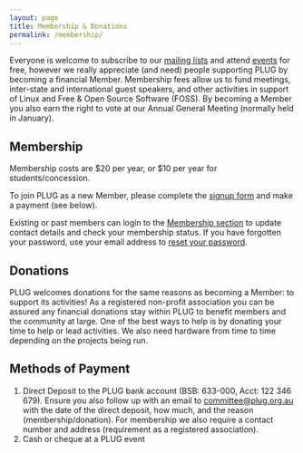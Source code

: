 ```yaml
---
layout: page
title: Membership & Donations
permalink: /membership/
---
```


Everyone is welcome to subscribe to our [mailing lists](/resources/mailing-list) and attend [events](/events) for free, however we really appreciate (and need) people supporting PLUG by becoming a financial Member. Membership fees allow us to fund meetings, inter-state and international guest speakers, and other activities in support of Linux and Free & Open Source Software (FOSS). By becoming a Member you also earn the right to vote at our Annual General Meeting (normally held in January).

## Membership

Membership costs are $20 per year, or $10 per year for students/concession.

To join PLUG as a new Member, please complete the [signup form](https://www.plug.org.au/ugmm/signup) and make a payment (see below).

Existing or past members can login to the [Membership section](https://www.plug.org.au/ugmm/) to update contact details and check your membership status. If you have forgotten your password, use your email address to [reset your password](https://www.plug.org.au/ugmm/resetpassword).

## Donations

PLUG welcomes donations for the same reasons as becoming a Member: to support its activities! As a registered non-profit association you can be assured any financial donations stay within PLUG to benefit members and the community at large. One of the best ways to help is by donating your time to help or lead activities. We also need hardware from time to time depending on the projects being run.

## Methods of Payment

1.  Direct Deposit to the PLUG bank account (BSB: 633-000, Acct: 122 346 679). Ensure you also follow up with an email to [committee@plug.org.au](mailto:committee@plug.org.au) with the date of the direct deposit, how much, and the reason (membership/donation). For membership we also require a contact number and address (requirement as a registered association).
2.  Cash or cheque at a PLUG event
